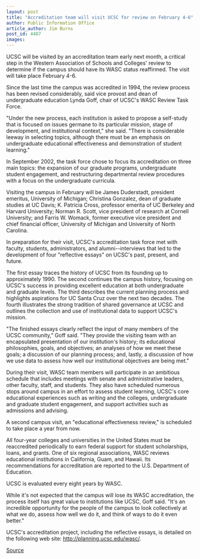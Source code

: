```yaml
---
layout: post
title: "Accreditation team will visit UCSC for review on February 4-6"
author: Public Information Office
article_author: Jim Burns
post_id: 4487
images:
---
```


<p>
  UCSC will be visited by an accreditation team early next month, a critical step in the Western Association of Schools and Colleges' review to determine if the campus should have its WASC status reaffirmed. The visit will take place February 4-6.
</p>
<p>
  Since the last time the campus was accredited in 1994, the review process has been revised considerably, said vice provost and dean of undergraduate education Lynda Goff, chair of UCSC's WASC Review Task Force.
</p>
<p>
  "Under the new process, each institution is asked to propose a self-study that is focused on issues germane to its particular mission, stage of development, and institutional context," she said. "There is considerable leeway in selecting topics, although there must be an emphasis on undergraduate educational effectiveness and demonstration of student learning."<br>
</p>
<p>
  In September 2002, the task force chose to focus its accreditation on three main topics: the expansion of our graduate programs, undergraduate student engagement, and restructuring departmental review procedures with a focus on the undergraduate curricula.<br>
</p>
<p>
  Visiting the campus in February will be James Duderstadt, president emeritus, University of Michigan; Christina Gonzalez, dean of graduate studies at UC Davis; K. Patricia Cross, professor emerita of UC Berkeley and Harvard University; Norman R. Scott, vice president of research at Cornell University; and Farris W. Womack, former executive vice president and chief financial officer, University of Michigan and University of North Carolina.<br>
</p>
<p>
  In preparation for their visit, UCSC's accreditation task force met with faculty, students, administrators, and alumni--interviews that led to the development of four "reflective essays" on UCSC's past, present, and future.<br>
</p>
<p>
  The first essay traces the history of UCSC from its founding up to approximately 1990. The second continues the campus history, focusing on UCSC's success in providing excellent education at both undergraduate and graduate levels. The third describes the current planning process and highlights aspirations for UC Santa Cruz over the next two decades. The fourth illustrates the strong tradition of shared governance at UCSC and outlines the collection and use of institutional data to support UCSC's mission.<br>
</p>
<p>
  "The finished essays clearly reflect the input of many members of the UCSC community," Goff said. "They provide the visiting team with an encapsulated presentation of our institution's history; its educational philosophies, goals, and objectives; an analyses of how we meet these goals; a discussion of our planning process; and, lastly, a discussion of how we use data to assess how well our institutional objectives are being met."<br>
</p>
<p>
  During their visit, WASC team members will participate in an ambitious schedule that includes meetings with senate and administrative leaders, other faculty, staff, and students. They also have scheduled numerous stops around campus in an effort to assess student learning, UCSC's core educational experiences such as writing and the colleges, undergraduate and graduate student engagement, and support activities such as admissions and advising.<br>
</p>
<p>
  A second campus visit, an "educational effectiveness review," is scheduled to take place a year from now.<br>
</p>
<p>
  All four-year colleges and universities in the United States must be reaccredited periodically to earn federal support for student scholarships, loans, and grants. One of six regional associations, WASC reviews educational institutions in California, Guam, and Hawaii. Its recommendations for accreditation are reported to the U.S. Department of Education.<br>
</p>
<p>
  UCSC is evaluated every eight years by WASC.<br>
</p>
<p>
  While it's not expected that the campus will lose its WASC accreditation, the process itself has great value to institutions like UCSC, Goff said. "It's an incredible opportunity for the people of the campus to look collectively at what we do, assess how well we do it, and think of ways to do it even better."<br>
</p>
<p>
  UCSC's accreditation project, including the reflective essays, is detailed on the following web site: <a href="http://planning.ucsc.edu/wasc/">http://planning.ucsc.edu/wasc/</a>.
</p>
<p><a href="http://www1.ucsc.edu/currents/03-04/01-26/wasc.html" title="Permalink to wasc">Source</a></p>

